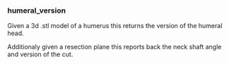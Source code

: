 ### humeral_version

Given a 3d .stl model of a humerus this returns the version of the humeral head. 

Additionaly given a resection plane this reports back the neck shaft angle and version of the cut.